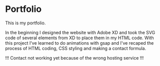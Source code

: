 # Portfolio

This is my portfolio. 

In the beginning I designed the website with Adobe XD and took the SVG code of several elements from XD to place them in my HTML code.
With this project I've learned to do animations with gsap and I've recaped the process of HTML coding, CSS styling and making a contact formula. 

!!! Contact not working yet because of the wrong hosting service !!!
